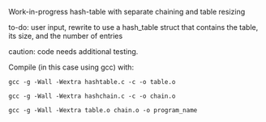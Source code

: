Work-in-progress hash-table with separate chaining and table resizing

to-do: user input, rewrite to use a hash_table struct that contains the table, 
its size, and the number of entries

caution: code needs additional testing.

Compile (in this case using gcc) with:

    gcc -g -Wall -Wextra hashtable.c -c -o table.o

    gcc -g -Wall -Wextra hashchain.c -c -o chain.o

    gcc -g -Wall -Wextra table.o chain.o -o program_name
